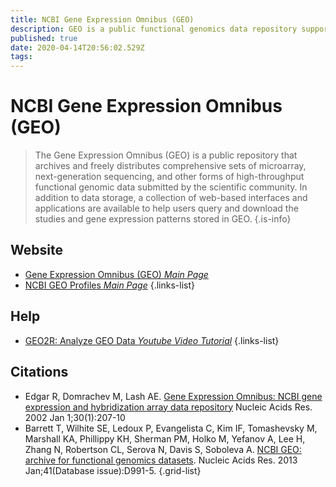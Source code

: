 ```yaml
---
title: NCBI Gene Expression Omnibus (GEO)
description: GEO is a public functional genomics data repository supporting MIAME-compliant data submissions.
published: true
date: 2020-04-14T20:56:02.529Z
tags: 
---
```


# NCBI Gene Expression Omnibus (GEO)

> The Gene Expression Omnibus (GEO) is a public repository that archives and freely distributes comprehensive sets of microarray, next-generation sequencing, and other forms of high-throughput functional genomic data submitted by the scientific community. In addition to data storage, a collection of web-based interfaces and applications are available to help users query and download the studies and gene expression patterns stored in GEO.
{.is-info}

## Website

- [Gene Expression Omnibus (GEO) *Main Page*](https://www.ncbi.nlm.nih.gov/geo/)
- [NCBI GEO Profiles *Main Page*](https://www.ncbi.nlm.nih.gov/geoprofiles/)
{.links-list}

## Help

- [GEO2R: Analyze GEO Data *Youtube Video Tutorial*](https://www.youtube.com/watch?v=EUPmGWS8ik0)
{.links-list}

## Citations

- Edgar R, Domrachev M, Lash AE. [Gene Expression Omnibus: NCBI gene expression and hybridization array data repository](https://academic.oup.com/nar/article/30/1/207/1332640) Nucleic Acids Res. 2002 Jan 1;30(1):207-10
- Barrett T, Wilhite SE, Ledoux P, Evangelista C, Kim IF, Tomashevsky M, Marshall KA, Phillippy KH, Sherman PM, Holko M, Yefanov A, Lee H, Zhang N, Robertson CL, Serova N, Davis S, Soboleva A. [NCBI GEO: archive for functional genomics datasets](https://academic.oup.com/nar/article/41/D1/D991/1067995). Nucleic Acids Res. 2013 Jan;41(Database issue):D991-5.
{.grid-list}